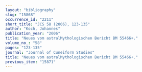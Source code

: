 ```yaml
---
layout: "bibliography"
slug: "15868"
occurrence_id: "2211"
short_title: "JCS 58 (2006), 123-135"
author: "Koch, Johannes"
publication_year: "2006"
title: "Neues vom astralMythologischen Bericht BM 55466+."
volume_no_: "58"
pages: "123-135"
journal: "Journal of Cuneiform Studies"
title: "Neues vom astralMythologischen Bericht BM 55466+."
previous_item: "15871"
---
```

